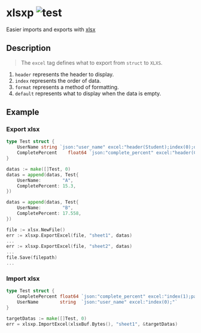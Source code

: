 # xlsxp ![test](https://github.com/a631807682/xlsxp/actions/workflows/test.yml/badge.svg)
Easier imports and exports with [xlsx](https://github.com/tealeg/xlsx)

## Description
> The `excel` tag defines what to export from `struct` to `XLXS`.

1. `header` represents the header to display.
2. `index` represents the order of data.
3. `format` represents a method of formatting.
4. `default` represents what to display when the data is empty.

## Example


### Export xlsx 
```go
type Test struct {
    UserName string `json:"user_name" excel:"header(Student);index(0);default(---)"`
	CompletePercent    float64 `json:"complete_percent" excel:"header(Complete Percent);index(1);format(percent)"`
}

datas := make([]Test, 0)
datas = append(datas, Test{
    UserName:        "A",
    CompletePercent: 15.3,
})

datas = append(datas, Test{
    UserName:        "B",
    CompletePercent: 17.558,
})

file := xlsx.NewFile()
err := xlsxp.ExportExcel(file, "sheet1", datas)
...
err := xlsxp.ExportExcel(file, "sheet2", datas)
...
file.Save(filepath)
...

```

### Import xlsx 
```go
type Test struct {
    CompletePercent float64 `json:"complete_percent" excel:"index(1);parse(percent)"`
    UserName        string  `json:"user_name" excel:"index(0);"`
}

targetDatas := make([]Test, 0)
err = xlsxp.ImportExcel(xlsxBuf.Bytes(), "sheet1", &targetDatas)
```